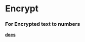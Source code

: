 # Encrypt

### For Encrypted text to numbers

**[docs](http://sharing-4269.infinityfreeapp.com/old)**
